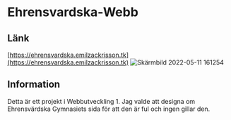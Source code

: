 # Ehrensvardska-Webb
## Länk
[https://ehrensvardska.emilzackrisson.tk](https://ehrensvardska.emilzackrisson.tk)
![Skärmbild 2022-05-11 161254](https://user-images.githubusercontent.com/51415707/167870808-0f377b9d-6467-49a2-9e2c-523266f4c382.png)

## Information
Detta är ett projekt i Webbutveckling 1. Jag valde att designa om Ehrensvärdska Gymnasiets sida för att den är ful och ingen gillar den.
